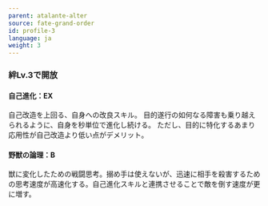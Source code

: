 ```yaml
---
parent: atalante-alter
source: fate-grand-order
id: profile-3
language: ja
weight: 3
---
```


### 絆Lv.3で開放

#### 自己進化：EX

自己改造を上回る、自身への改良スキル。
目的遂行の如何なる障害も乗り越えられるように、自身を秒単位で進化し続ける。
ただし、目的に特化するあまり応用性が自己改造より低い点がデメリット。

#### 野獣の論理：B

獣に変化したための戦闘思考。搦め手は使えないが、迅速に相手を殺害するための思考速度が高速化する。自己進化スキルと連携させることで敵を倒す速度が更に増す。
